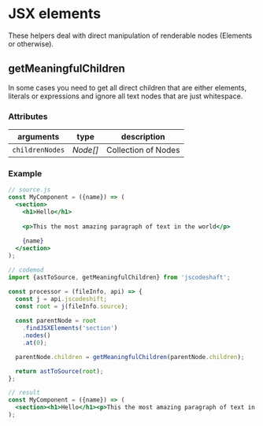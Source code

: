 # JSX elements

These helpers deal with direct manipulation of renderable nodes (Elements or otherwise).


## getMeaningfulChildren
In some cases you need to get all direct children that are either elements, literals or expressions and ignore all text nodes that are just whitespace.

### Attributes
| arguments | type | description         |
|-----------|------|---------------------|
| `childrenNodes` | _Node[]_ | Collection of Nodes |

### Example
```jsx
// source.js
const MyComponent = ({name}) => (
  <section>
    <h1>Hello</h1>
    
    <p>This the most amazing paragraph of text in the world</p>
    
    {name}
  </section>
);
```
```js
// codemod
import {astToSource, getMeaningfulChildren} from 'jscodeshaft';

const processor = (fileInfo, api) => {
  const j = api.jscodeshift;
  const root = j(fileInfo.source);
  
  const parentNode = root
    .findJSXElements('section')
    .nodes()
    .at(0);

  parentNode.children = getMeaningfulChildren(parentNode.children);

  return astToSource(root);
};
```
```jsx
// result
const MyComponent = ({name}) => (
  <section><h1>Hello</h1><p>This the most amazing paragraph of text in the world</p>{name}</section>
);
```
